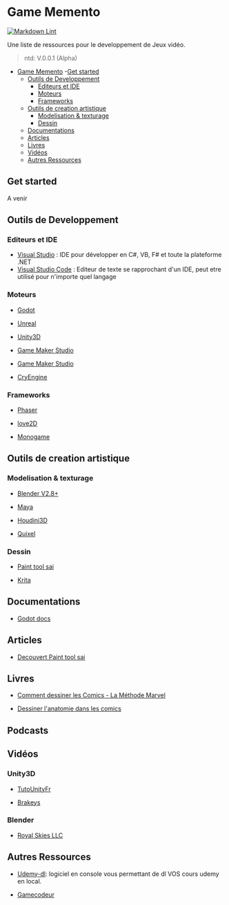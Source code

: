 # Game Memento

[![Markdown Lint](https://github.com/Horizon-Scale/memento/workflows/Markdown%20Lint/badge.svg)](https://github.com/Horizon-Scale/memento/actions)

Une liste de ressources pour le developpement de Jeux vidéo.
> ntd: V.0.0.1 (Alpha)

- [Game Memento](#Game-Memento)
  -[Get started](#Get-started)
  - [Outils de Developpement](#outils-de-Developpement)
    - [Editeurs et IDE](#editeurs-et-ide)
    - [Moteurs](#Moteurs)
    - [Frameworks](#Frameworks)
  - [Outils de creation artistique](#outils-de-creation-artistique)
    - [Modelisation & texturage](#Modelisation-&-texturage)
    - [Dessin](#Dessin)
  - [Documentations](#Documentations)
  - [Articles](#articles)
  - [Livres](#livres)
  - [Vidéos](#vid%c3%a9os)
  - [Autres Ressources](#autres-ressources)

## Get started

A venir

## Outils de Developpement

### Editeurs et IDE

- [Visual Studio](https://visualstudio.microsoft.com/fr/vs/) : IDE pour
développer en C#, VB, F# et toute la plateforme .NET
- [Visual Studio Code](https://code.visualstudio.com) : Editeur de texte se
rapprochant d'un IDE, peut etre utilisé pour n'importe quel langage

### Moteurs

- [Godot](https://godotengine.org/)

- [Unreal](https://www.unrealengine.com/en-US/)

- [Unity3D](https://unity.com/fr)

- [Game Maker Studio](https://www.yoyogames.com/gamemaker)

- [Game Maker Studio](https://www.yoyogames.com/gamemaker)

- [CryEngine](https://www.cryengine.com/)

### Frameworks

- [Phaser](https://phaser.io/)

- [love2D](https://love2d.org/)

- [Monogame](https://www.monogame.net/)

## Outils de creation artistique

### Modelisation & texturage

- [Blender V2.8+](https://www.blender.org/)

- [Maya](https://www.autodesk.fr/products/maya/overview)

- [Houdini3D](https://www.sidefx.com/)

- [Quixel](https://quixel.com/)

### Dessin

- [Paint tool sai](https://www.systemax.jp/en/sai/)

- [Krita](https://krita.org/fr/)

## Documentations

- [Godot docs](https://docs.godotengine.org/en/stable/)

## Articles

- [Decouvert Paint tool sai](https://www.forum-dessine.fr/tutoriels/decouvrir-paint-tool-sai)

## Livres

- [Comment dessiner les Comics - La Méthode Marvel](https://www.amazon.fr/Comment-dessiner-Comics-M%C3%A9thode-Marvel/dp/2355744491)

- [Dessiner l'anatomie dans les comics](https://www.amazon.fr/Dessiner-lanatomie-comics-Nouvelle-%C3%A9dition/dp/235000841X)

## Podcasts

## Vidéos

### Unity3D

- [TutoUnityFr](https://code.visualstudio.com)

- [Brakeys](https://code.visualstudio.com)

### Blender

- [Royal Skies LLC](https://www.youtube.com/channel/UC2U5mRfclG1Rrr1ztNkpGKA)

## Autres Ressources

- [Udemy-dl](https://github.com/r0oth3x49/udemy-dl): logiciel en console vous permettant de dl VOS cours udemy en local.

- [Gamecodeur](https://www.gamecodeur.fr/)